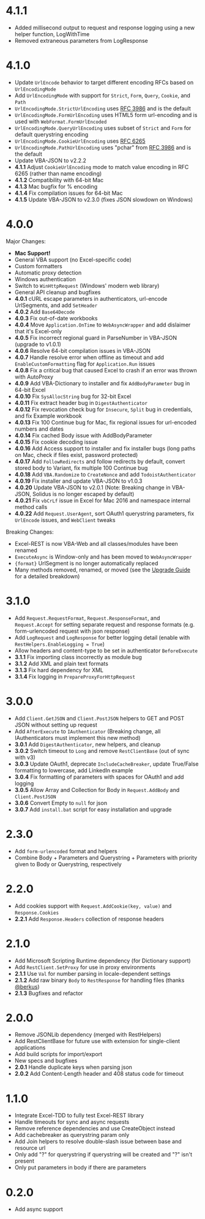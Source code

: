 # 4.1.1
- Added millisecond output to request and response logging using a new helper function, LogWithTime
- Removed extraneous parameters from LogResponse

# 4.1.0

- Update `UrlEncode` behavior to target different encoding RFCs based on `UrlEncodingMode`
- Add `UrlEncodingMode` with support for `Strict`, `Form`, `Query`, `Cookie`, and `Path`
- `UrlEncodingMode.StrictUrlEncoding` uses [RFC 3986](https://tools.ietf.org/html/rfc3986) and is the default
- `UrlEncodingMode.FormUrlEncoding` uses HTML5 form url-encoding and is used with `WebFormat.FormUrlEncoded`
- `UrlEncodingMode.QueryUrlEncoding` uses subset of `Strict` and `Form` for default querystring encoding
- `UrlEncodingMode.CookieUrlEncoding` uses [RFC 6265](https://tools.ietf.org/html/rfc6265)
- `UrlEncodingMode.PathUrlEncoding` uses "pchar" from [RFC 3986](https://tools.ietf.org/html/rfc3986) and is the default
- Update VBA-JSON to v2.2.2
- __4.1.1__ Adjust `CookieUrlEncoding` mode to match value encoding in RFC 6265 (rather than name encoding)
- __4.1.2__ Compatibility with 64-bit Mac
- __4.1.3__ Mac bugfix for % encoding
- __4.1.4__ Fix compilation issues for 64-bit Mac
- __4.1.5__ Update VBA-JSON to v2.3.0 (fixes JSON slowdown on Windows)

# 4.0.0

Major Changes:

- __Mac Support!__
- General VBA support (no Excel-specific code)
- Custom formatters
- Automatic proxy detection
- Windows authentication
- Switch to `WinHttpRequest` (Windows' modern web library)
- General API cleanup and bugfixes
- __4.0.1__ cURL escape parameters in authenticators, url-encode UrlSegments, and add `SetHeader`
- __4.0.2__ Add `Base64Decode`
- __4.0.3__ Fix out-of-date workbooks
- __4.0.4__ Move `Application.OnTime` to `WebAsyncWrapper` and add dislaimer that it's Excel-only
- __4.0.5__ Fix incorrect regional guard in ParseNumber in VBA-JSON (upgrade to v1.0.1)
- __4.0.6__ Resolve 64-bit compilation issues in VBA-JSON
- __4.0.7__ Handle resolve error when offline as timeout and add `EnableCustomFormatting` flag for `Application.Run` issues
- __4.0.8__ Fix a critical bug that caused Excel to crash if an error was thrown with AutoProxy
- __4.0.9__ Add VBA-Dictionary to installer and fix `AddBodyParameter` bug in 64-bit Excel
- __4.0.10__ Fix `SysAllocString` bug for 32-bit Excel
- __4.0.11__ Fix extract header bug in `DigestAuthenticator`
- __4.0.12__ Fix revocation check bug for `Insecure`, `Split` bug in credentials, and fix Example workbook
- __4.0.13__ Fix 100 Continue bug for Mac, fix regional issues for url-encoded numbers and dates
- __4.0.14__ Fix cached Body issue with AddBodyParameter
- __4.0.15__ Fix cookie decoding issue
- __4.0.16__ Add Access support to installer and fix installer bugs (long paths on Mac, check if files exist, password protected)
- __4.0.17__ Add `FollowRedirects` and follow redirects by default, convert stored body to Variant, fix multiple 100 Continue bug
- __4.0.18__ Add `VBA.Randomize` to `CreateNonce` and add `TodoistAuthenticator`
- __4.0.19__ Fix installer and update VBA-JSON to v1.0.3
- __4.0.20__ Update VBA-JSON to v2.0.1 (Note: Breaking change in VBA-JSON, Solidus is no longer escaped by default)
- __4.0.21__ Fix `vbCrLf` issue in Excel for Mac 2016 and namespace internal method calls
- __4.0.22__ Add `Request.UserAgent`, sort OAuth1 querystring parameters, fix `UrlEncode` issues, and `WebClient` tweaks

Breaking Changes:

- Excel-REST is now VBA-Web and all classes/modules have been renamed
- `ExecuteAsync` is Window-only and has been moved to `WebAsyncWrapper`
- `{format}` UrlSegment is no longer automatically replaced
- Many methods removed, renamed, or moved (see the [Upgrade Guide](https://github.com/VBA-tools/VBA-Web/wiki/Upgrading-from-v3.*-to-v4.*#6-replaceremove-vba-web-incompatibilities) for a detailed breakdown)

# 3.1.0

- Add `Request.RequestFormat`, `Request.ResponseFormat`, and `Request.Accept` for setting separate request and response formats (e.g. form-urlencoded request with json response)
- Add `LogRequest` and `LogResponse` for better logging detail (enable with `RestHelpers.EnableLogging = True`)
- Allow headers and content-type to be set in authenticator `BeforeExecute`
- __3.1.1__ Fix importing class incorrectly as module bug
- __3.1.2__ Add XML and plain text formats
- __3.1.3__ Fix hard dependency for XML
- __3.1.4__ Fix logging in `PrepareProxyForHttpRequest`

# 3.0.0

- Add `Client.GetJSON` and `Client.PostJSON` helpers to GET and POST JSON without setting up request
- Add `AfterExecute` to `IAuthenticator` (Breaking change, all IAuthenticators must implement this new method)
- __3.0.1__ Add `DigestAuthenticator`, new helpers, and cleanup
- __3.0.2__ Switch timeout to `Long` and remove `RestClientBase` (out of sync with v3)
- __3.0.3__ Update OAuth1, deprecate `IncludeCacheBreaker`, update True/False formatting to lowercase, add LinkedIn example
- __3.0.4__ Fix formatting of parameters with spaces for OAuth1 and add logging
- __3.0.5__ Allow Array and Collection for Body in `Request.AddBody` and `Client.PostJSON`
- __3.0.6__ Convert Empty to `null` for json
- __3.0.7__ Add `install.bat` script for easy installation and upgrade

# 2.3.0

- Add `form-urlencoded` format and helpers
- Combine Body + Parameters and Querystring + Parameters with priority given to Body or Querystring, respectively

# 2.2.0

- Add cookies support with `Request.AddCookie(key, value)` and `Response.Cookies`
- __2.2.1__ Add `Response.Headers` collection of response headers

# 2.1.0

- Add Microsoft Scripting Runtime dependency (for Dictionary support)
- Add `RestClient.SetProxy` for use in proxy environments
- __2.1.1__ Use `Val` for number parsing in locale-dependent settings
- __2.1.2__ Add raw binary `Body` to `RestResponse` for handling files (thanks [@berkus](https://github.com/berkus))
- __2.1.3__ Bugfixes and refactor

# 2.0.0

- Remove JSONLib dependency (merged with RestHelpers)
- Add RestClientBase for future use with extension for single-client applications
- Add build scripts for import/export
- New specs and bugfixes
- __2.0.1__ Handle duplicate keys when parsing json
- __2.0.2__ Add Content-Length header and 408 status code for timeout

# 1.1.0

- Integrate Excel-TDD to fully test Excel-REST library
- Handle timeouts for sync and async requests
- Remove reference dependencies and use CreateObject instead
- Add cachebreaker as querystring param only
- Add Join helpers to resolve double-slash issue between base and resource url
- Only add "?" for querystring if querystring will be created and "?" isn't present
- Only put parameters in body if there are parameters

# 0.2.0

- Add async support

